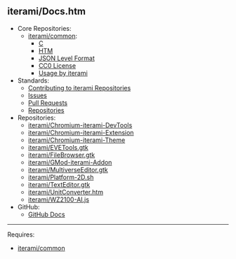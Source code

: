 iterami/Docs.htm
----------------

* Core Repositories:
  * [iterami/common](https://github.com/iterami/Docs.htm/blob/gh-pages/common/README.md):
    * [C](https://github.com/iterami/Docs.htm/blob/gh-pages/common/guides/c.md)
    * [HTM](https://github.com/iterami/Docs.htm/blob/gh-pages/common/guides/htm.md)
    * [JSON Level Format](https://github.com/iterami/Docs.htm/blob/gh-pages/common/guides/json.md)
    * [CC0 License](https://github.com/iterami/common/blob/gh-pages/LICENSE.md)
    * [Usage by iterami](https://github.com/iterami/Docs.htm/blob/gh-pages/repositories/common.md)
* Standards:
  * [Contributing to iterami Repositories](https://github.com/iterami/Docs.htm/blob/gh-pages/CONTRIBUTING.md)
  * [Issues](https://github.com/iterami/Docs.htm/blob/gh-pages/standards/issues.md)
  * [Pull Requests](https://github.com/iterami/Docs.htm/blob/gh-pages/standards/pull-requests.md)
  * [Repositories](https://github.com/iterami/Docs.htm/blob/gh-pages/standards/repositories.md)
* Repositories:
  * [iterami/Chromium-iterami-DevTools](https://github.com/iterami/Docs.htm/blob/gh-pages/repositories/chromium-iterami-devtools.md)
  * [iterami/Chromium-iterami-Extension](https://github.com/iterami/Docs.htm/blob/gh-pages/repositories/chromium-iterami-extension.md)
  * [iterami/Chromium-iterami-Theme](https://github.com/iterami/Docs.htm/blob/gh-pages/repositories/chromium-iterami-theme.md)
  * [iterami/EVETools.gtk](https://github.com/iterami/Docs.htm/blob/gh-pages/repositories/evetools-gtk.md)
  * [iterami/FileBrowser.gtk](https://github.com/iterami/Docs.htm/blob/gh-pages/repositories/filebrowser-gtk.md)
  * [iterami/GMod-iterami-Addon](https://github.com/iterami/Docs.htm/blob/gh-pages/repositories/gmod-iterami-addon.md)
  * [iterami/MultiverseEditor.gtk](https://github.com/iterami/Docs.htm/blob/gh-pages/repositories/multiverseeditor-gtk.md)
  * [iterami/Platform-2D.sh](https://github.com/iterami/Docs.htm/blob/gh-pages/repositories/platform-2d-sh.md)
  * [iterami/TextEditor.gtk](https://github.com/iterami/Docs.htm/blob/gh-pages/repositories/texteditor-gtk.md)
  * [iterami/UnitConverter.htm](https://github.com/iterami/Docs.htm/blob/gh-pages/repositories/unitconverter-htm.md)
  * [iterami/WZ2100-AI.js](https://github.com/iterami/Docs.htm/blob/gh-pages/repositories/wz2100-ai-js.md)
* GitHub:
  * [GitHub Docs](https://github.com/iterami/Docs.htm/blob/gh-pages/github/README.md)

---

Requires:
* [iterami/common](https://github.com/iterami/common)
